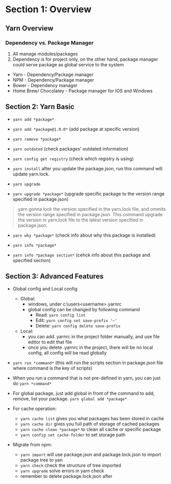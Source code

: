 # Section 1: Overview
## Yarn Overview
### Dependency vs. Package Manager
1. All manage modules/packages
2. Dependency is for project only, on the other hand, package manager could serve package as global service to the system
* Yarn - Dependency/Package manager
* NPM - Dependency/Package manager
* Bower - Dependency manager
* Home Brew/ Chocolatey - Package manager for IOS and Windows

## Section 2: Yarn Basic
* `yarn add *package*`
* `yarn add *package@1.0.0*` (add package at specific version)

* `yarn remove *package*`

* `yarn outdated` (check packages' outdated information)
* `yarn config get registry` (check which registry is using)

* `yarn install` after you update the package.json, run this command will update yarn.lock.

* `yarn upgrade`
* `yarn upgrade *package*` (upgrade specific package to the version range specified in package.json)
> yarn gonna lock the version specified in the yarn.lock file, and ommits the version range specified in package.json. This command upgrade the version in yarn.lock file to the latest version specified in package.json.

* `yarn why *package*` (check info about why this package is installed)

* `yarn info *package*`
* `yarn info *package section*` (cehck info about this package and specified section)

## Section 3: Advanced Features
* Global config and Local config
    * Global:
        * windows, under c:\users\<username>\.yarnrc
        * global config can be changed by following command
            * Read: `yarn config list`
            * Edit: `yarn config set save-prefix '~'`
            * Delete: `yarn config delete save-prefix`
    * Local:
        * you can add .yarnrc in the project folder manually, and use file editor to edit that file
        * once you delete .yarnrc in the project, there will be no local config, all config will be read globally

* `yarn run *command*` (this will run the scripts section in package.json file where command is the key of scripts)
* When you run a command that is not pre-defined in yarn, you can just do `yarn *command*`

* For global package, just add global in front of the command to add, remove, list your package.
`yarn global add *package*`

* For cache operation:
    * `yarn cache list` gives you what packages has been stored in cache
    * `yarn cache dir` gives you full path of storage of cached packages
    * `yarn cache clean *package*` to clean all cache or specific package
    * `yarn config set cache-folder` to set storage path

* Migrate from npm:
    * `yarn import` will use package.json and package.lock.json to import package tree to yan
    * `yarn check` check the structure of tree imported
    * `yarn upgrade` solve errors in yarn check
    * remember to delete package.lock.json after
 